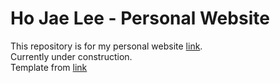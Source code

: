 # Ho Jae Lee - Personal Website
This repository is for my personal website [link](https://hojae-io.github.io).  
Currently under construction.  
Template from [link](https://github.com/jonbarron/website)
